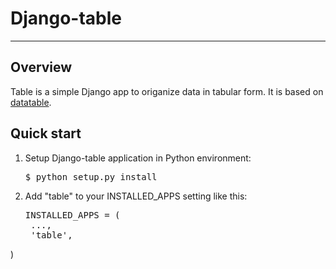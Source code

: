 # Django-table

_____________________________________________________________________

## Overview  

Table is a simple Django app to origanize data in tabular form.
It is based on [datatable](http://datatables.net).

## Quick start  

1. Setup Django-table application in Python environment:

   <pre>$ python setup.py install</pre>

2. Add "table" to your INSTALLED_APPS setting like this:

   <pre>INSTALLED_APPS = (
    ...,
    'table',
)</pre>
